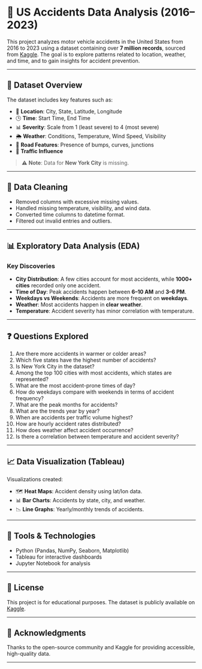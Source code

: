 # 🚗 US Accidents Data Analysis (2016–2023)

This project analyzes motor vehicle accidents in the United States from 2016 to 2023 using a dataset containing over **7 million records**, sourced from [Kaggle](https://www.kaggle.com/datasets/sobhanmoosavi/us-accidents). The goal is to explore patterns related to location, weather, and time, and to gain insights for accident prevention.

---

## 📁 Dataset Overview

The dataset includes key features such as:

- 📍 **Location**: City, State, Latitude, Longitude  
- 🕒 **Time**: Start Time, End Time  
- 📊 **Severity**: Scale from 1 (least severe) to 4 (most severe)  
- 🌦️ **Weather**: Conditions, Temperature, Wind Speed, Visibility  
- 🚧 **Road Features**: Presence of bumps, curves, junctions  
- 🚦 **Traffic Influence**  

> ⚠️ **Note**: Data for **New York City** is missing.

---

## 🧹 Data Cleaning

- Removed columns with excessive missing values.
- Handled missing temperature, visibility, and wind data.
- Converted time columns to datetime format.
- Filtered out invalid entries and outliers.

---

## 📊 Exploratory Data Analysis (EDA)

### Key Discoveries

- **City Distribution**: A few cities account for most accidents, while **1000+ cities** recorded only one accident.
- **Time of Day**: Peak accidents happen between **6–10 AM** and **3–6 PM**.
- **Weekdays vs Weekends**: Accidents are more frequent on **weekdays**.
- **Weather**: Most accidents happen in **clear weather**.
- **Temperature**: Accident severity has minor correlation with temperature.

---

## ❓ Questions Explored

1. Are there more accidents in warmer or colder areas?
2. Which five states have the highest number of accidents?
3. Is New York City in the dataset?
4. Among the top 100 cities with most accidents, which states are represented?
5. What are the most accident-prone times of day?
6. How do weekdays compare with weekends in terms of accident frequency?
7. What are the peak months for accidents?
8. What are the trends year by year?
9. When are accidents per traffic volume highest?
10. How are hourly accident rates distributed?
11. How does weather affect accident occurrence?
12. Is there a correlation between temperature and accident severity?

---

## 📈 Data Visualization (Tableau)

Visualizations created:

- 🗺️ **Heat Maps**: Accident density using lat/lon data.
- 📊 **Bar Charts**: Accidents by state, city, and weather.
- 📉 **Line Graphs**: Yearly/monthly trends of accidents.

---

## 🧰 Tools & Technologies

- Python (Pandas, NumPy, Seaborn, Matplotlib)
- Tableau for interactive dashboards
- Jupyter Notebook for analysis

---

## 📎 License

This project is for educational purposes. The dataset is publicly available on [Kaggle](https://www.kaggle.com/datasets/sobhanmoosavi/us-accidents).

---

## 🙌 Acknowledgments

Thanks to the open-source community and Kaggle for providing accessible, high-quality data.

---

